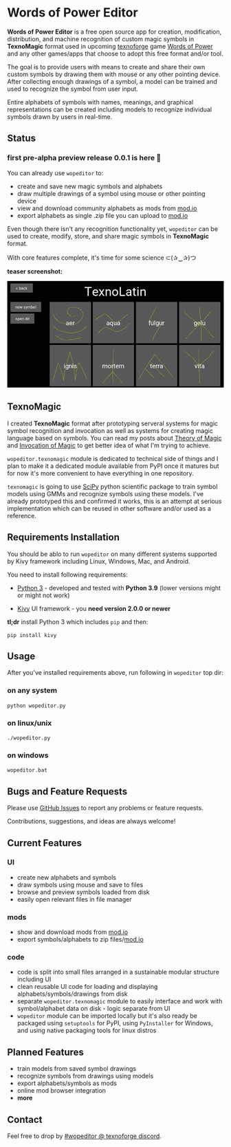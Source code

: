 # Words of Power Editor

**Words of Power Editor** is a free open source app for creation,
modification, distribution, and machine recognition of custom magic
symbols in **TexnoMagic** format used in upcoming
[texnoforge](https://texnoforge.dev)
game
[Words of Power](https://texnoforge.dev/pages/words-of-power.html)
and any other games/apps that choose to adopt this free format and/or tool.

The goal is to provide users with means to create and share their own custom
symbols by drawing them with mouse or any other pointing device. After
collecting enough drawings of a symbol, a model can be trained and used to
recognize the symbol from user input.

Entire alphabets of symbols with names, meanings, and graphical
representations can be created including models to recognize individual
symbols drawn by users in real-time.


## Status

### first pre-alpha preview release 0.0.1 is here 🎉

You can already use `wopeditor` to:

* create and save new magic symbols and alphabets
* draw multiple drawings of a symbol using mouse or other pointing device
* view and download community alphabets as mods from [mod.io]
* export alphabets as single .zip file you can upload to [mod.io]

[mod.io]: https://wop.mod.io/

Even though there isn't any recognition functionality yet, `wopeditor` can be
used to create, modify, store, and share magic symbols in **TexnoMagic** format.

With core features complete, it's time for some science ⊂(✰‿✰)つ

**teaser screenshot:**

![Words of Power Editor teaser](doc/img/words_of_power_teaser.png)


## TexnoMagic

I created **TexnoMagic** format after prototyping serveral systems for magic
symbol recognition and invocation as well as systems for creating magic
language based on symbols. You can read my posts about
[Theory of Magic](https://texnoforge.dev/words-of-power-devlog-1-theory-of-magic.html) and
[Invocation of Magic](https://texnoforge.dev/words-of-power-devlog-2-invocation-of-magic.html)
to get better idea of what I'm trying to achieve.

`wopeditor.texnomagic` module is dedicated to technical side of things and I
plan to make it a dedicated module available from PyPI once it matures but
for now it's more convenient to have everything in one repository.

`texnomagic` is going to use [SciPy](https://www.scipy.org/) python
scientific package to train symbol models using GMMs and recognize symbols
using these models. I've already prototyped this and confirmed it works, this
is an attempt at serious implementation which can be reused in other software
and/or used as a reference.


## Requirements Installation

You should be ablo to run `wopeditor` on many different systems supported by
Kivy framework including Linux, Windows, Mac, and Android.

You need to install following requirements:

* [Python 3](https://www.python.org/downloads/) - developed and tested with
  **Python 3.9** (lower versions might or might not work)

* [Kivy](https://kivy.org/doc/stable/gettingstarted/installation.html)
  UI framework - you **need version 2.0.0 or newer**

**tl;dr** install Python 3 which includes `pip` and then:

```
pip install kivy
```


## Usage

After you've installed requirements above, run following in `wopeditor` top dir:


### on any system

```
python wopeditor.py
```

### on linux/unix

```
./wopeditor.py
```

### on windows

```
wopeditor.bat
```

## Bugs and Feature Requests

Please use [GitHub Issues](https://github.com/texnoforge/wopeditor/issues)
to report any problems or feature requests.

Contributions, suggestions, and ideas are always welcome!



## Current Features

### UI

* create new alphabets and symbols
* draw symbols using mouse and save to files
* browse and preview symbols loaded from disk
* easily open relevant files in file manager

### mods

* show and download mods from [mod.io]
* export symbols/alphabets to zip files/[mod.io]

### code

* code is split into small files arranged in a sustainable modular structure including UI
* clean reusable UI code for loading and displaying alphabets/symbols/drawings from disk
* separate `wopeditor.texnomagic` module to easily interface and work with
  symbol/alphabet data on disk - logic separate from UI
* `wopeditor` module can be imported locally but it's also ready be packaged using
  `setuptools` for PyPI, using `PyInstaller` for Windows, and using native
  packaging tools for linux distros


## Planned Features

* train models from saved symbol drawings
* recognize symbols from drawings using models
* export alphabets/symbols as mods
* online mod browser integration
* **more**


## Contact

Feel free to drop by
[#wopeditor @ texnoforge discord](https://discord.gg/Dq3vaeg3pG).
